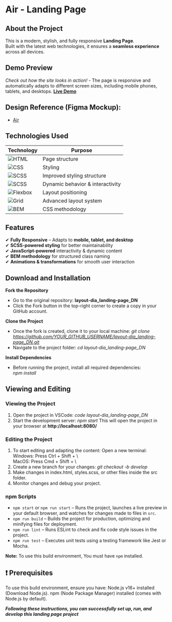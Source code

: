 #  Air - Landing Page
 
## About the Project  

This is a modern, stylish, and fully responsive **Landing Page**.  
Built with the latest web technologies, it ensures a **seamless experience** across all devices.  

## Demo Preview  
*Check out how the site looks in action!* - The page is responsive and automatically adapts to different screen sizes, including mobile phones, tablets, and desktops.
**[Live Demo](https://darianastas.github.io/layout-dia_landing-page_DN/)**  

## Design Reference (Figma Mockup):
- [Air](https://www.figma.com/file/7qwsWggv9BAxMi2VPhBuPr/Air-(formerly-Dia)?node-id=9138%3A35)


## Technologies Used  

| Technology  | Purpose |
|------------|---------|
| ![HTML](https://img.shields.io/badge/-HTML-orange) | Page structure |
| ![CSS](https://img.shields.io/badge/-CSS-blue) | Styling |
| ![SCSS](https://img.shields.io/badge/-SCSS-pink) | Improved styling structure |
| ![SCSS](https://img.shields.io/badge/-JavaScript-gren) | Dynamic behavior & interactivity |
| ![Flexbox](https://img.shields.io/badge/-Flexbox-red) | Layout positioning |
| ![Grid](https://img.shields.io/badge/-Grid-green) | Advanced layout system |
| ![BEM](https://img.shields.io/badge/-BEM-purple) | CSS methodology |


## Features  

✔ **Fully Responsive** – Adapts to **mobile, tablet, and desktop**  
✔ **SCSS-powered styling** for better maintainability   
✔ **JavaScript-powered** interactivity & dynamic content   
✔ **BEM methodology** for structured class naming  
✔ **Animations & transformations** for smooth user interaction  

## Download and Installation
**Fork the Repository**
- Go to the original repository: **layout-dia_landing-page_DN**
- Click the Fork button in the top-right corner to create a copy in your GitHub account.
  
**Clone the Project**
- Once the fork is created, clone it to your local machine:
*git clone https://github.com/YOUR_GITHUB_USERNAME/layout-dia_landing-page_DN.git*
- Navigate to the project folder:
*cd layout-dia_landing-page_DN*

**Install Dependencies**
- Before running the project, install all required dependencies:  
*npm install*

## Viewing and Editing
### Viewing the Project
1. Open the project in VSCode:
*code layout-dia_landing-page_DN*
1. Start the development server:
*npm start*
This will open the project in your browser at **http://localhost:8080/**

### Editing the Project
1. To start editing and adapting the content:
Open a new terminal:  
Windows: Press Ctrl + Shift + \  
MacOS: Press Cmd + Shift + \  
1. Create a new branch for your changes:
*git checkout -b develop*
1. Make changes in index.html, styles.scss, or other files inside the src folder.
1. Monitor changes and debug your project.
 
### npm Scripts  
- `npm start` or `npm run start` – Runs the project, launches a live preview in your default browser, and watches for changes made to files in `src`.  
- `npm run build` – Builds the project for production, optimizing and minifying files for deployment.  
- `npm run lint` – Runs ESLint to check and fix code style issues in the project.  
- `npm run test` – Executes unit tests using a testing framework like Jest or Mocha.  

**Note:** To use this build environment, You must have `npm` installed.  

## ❗️ Prerequisites
To use this build environment, ensure you have:
Node.js v16+ installed (Download Node.js).
npm (Node Package Manager) installed (comes with Node.js by default).

***Following these instructions, you can successfully set up, run, and develop this landing page project***
